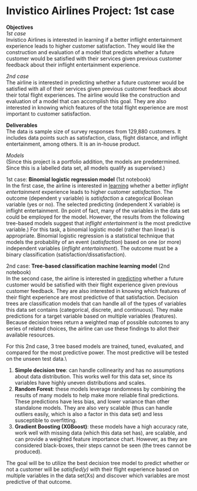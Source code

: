 # Invistico Airlines Project: 1st case
**Objectives** \
*1st case* \
Invistico Airlines is interested in learning if a better inflight entertainment experience leads to higher customer satisfaction. They would like the construction and evaluation of a model that predicts whether a future customer would be satisfied with their services given previous customer feedback about their inflight entertainment experience. 

*2nd case* \
The airline is interested in predicting whether a future customer would be satisfied with all of their services given previous customer feedback about their total flight experiences. The airline would like the construction and evaluation of a model that can accomplish this goal. They are also interested in knowing which features of the total flight experience are most important to customer satisfaction. 

**Deliverables** \
The data is sample size of survey responses from 129,880 customers. It includes data points such as satisfaction, class, flight distance, and inflight entertainment, among others. It is an in-house product.

*Models* \
(Since this project is a portfolio addition, the models are predetermined. Since this is a labelled data set, all models qualify as supervised.)

1st case: **Binomial logistic regression model** (1st notebook)\
In the first case, the airline is interested in <u>learning</u> whether a better *inflight entertainment* experience leads to higher customer *satisfaction*. The outcome (dependent y variable) is *satisfaction* a categorical Boolean variable (yes or no). The selected predicting (independent X variable) is inflight entertainment. (In point of fact, many of the variables in the data set could be employed for the model. However, the results from the following tree-based models suggest that *inflight entertainment* is the most predictive variable.)
For this task, a binomial logistic model (rather than linear) is appropriate. Binomial logistic regression is a statistical technique that models the probability of an event (*satisfaction*) based on one (or more) independent variables (*inflight entertainment*). The outcome must be a binary classification (satisfaction/dissatisfaction).  

2nd case: **Tree-based classification machine learning model** (2nd notebook)\
In the second case, the airline is interested in <u>predicting</u> whether a future customer would be satisfied with their flight experience given previous customer feedback. They are also interested in knowing which features of their flight experience are most predictive of that satisfaction. Decision trees are classification models that can handle all of the types of variables this data set contains (categorical, discrete, and continuous). They make predictions for a target variable based on multiple variables (features). Because decision trees return a weighted map of possible outcomes to any series of related choices, the airline can use these findings to allot their available resources.

For this 2nd case, 3 tree based models are trained, tuned, evaluated, and compared for the most predictive power. The most predictive will be tested on the unseen test data.\
  1.	**Simple decision tree**: can handle collinearity and has no assumptions about data distribution. This works well for this data set, since its variables have highly uneven distributions and scales.
  2.	**Random Forest**: these models leverage randomness by combining the results of many models to help make more reliable final predictions. These predictions have less bias, and lower variance than other standalone models. They are also very scalable (thus can handle outliers easily, which is also a factor in this data set) and less susceptible to overfitting.
  3.	**Gradient Boosting (XGBoost)**: these models have a high accuracy rate, work well with missing data (which this data set has), are scalable, and can provide a weighted feature importance chart. However, as they are considered black-boxes, their steps cannot be seen (the trees cannot be produced).

The goal will be to utilize the best decision tree model to predict whether or not a customer will be *satisfied(y)* with their flight experience based on multiple variables in the data set(Xs) and discover which variables are most predictive of that outcome.
